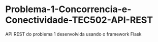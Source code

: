 # Problema-1-Concorrencia-e-Conectividade-TEC502-API-REST
API REST do problema 1 desenvolvida usando o framework Flask
